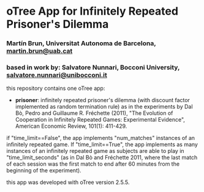 # oTree App for Infinitely Repeated Prisoner's Dilemma
### Martín Brun, Universitat Autonoma de Barcelona, martin.brun@uab.cat
### based in work by: Salvatore Nunnari, Bocconi University, salvatore.nunnari@unibocconi.it

this repository contains one oTree app:

* **prisoner**: infinitely repeated prisoner's dilemma (with discount factor implemented as random termination rule) as in the experiments by Dal Bò, Pedro and Guillaume R. Fréchette (2011), "The Evolution of Cooperation in Infinitely Repeated Games: Experimental Evidence", American Economic Review, 101(1): 411-429. 

if "time_limit==False", the app implements "num_matches" instances of an infinitely repeated game. If "time_limit==True", the app implements as many instances of an infinitely repeated game as subjects are able to play in "time_limit_seconds" (as in Dal Bò and Fréchette 2011, where the last match of each session was the first match to end after 60 minutes from the beginning of the experiment). 

this app was developed with oTree version 2.5.5.

